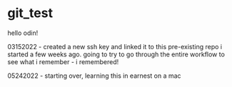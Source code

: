 # git_test

hello odin!

03152022 - created a new ssh key and linked it to this pre-existing repo i started a few weeks ago. going to try to go through the entire workflow to see what i remember
    - i remembered!

05242022 - starting over, learning this in earnest on a mac